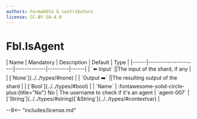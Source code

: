 ```yaml
---
authors: Formabble & contributors
license: CC-BY-SA-4.0
---
```



# Fbl.IsAgent

<div class="sh-parameters" markdown="1">
| Name | Mandatory | Description | Default | Type |
|------|---------------------|-------------|---------|------|
| `⬅️ Input` ||The input of the shard, if any | | [`None`](../../types/#none) |
| `Output ➡️` ||The resulting output of the shard | | [`Bool`](../../types/#bool) |
| `Name` | :fontawesome-solid-circle-plus:{title="No"} No  | The username to check if it's an agent | `agent-007` | [`String`](../../types/#string)[`&String`](../../types/#contextvar) |

</div>



--8<-- "includes/license.md"

